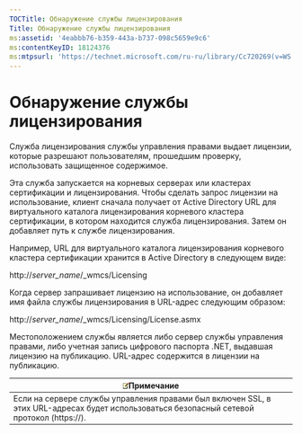 ```yaml
---
TOCTitle: Обнаружение службы лицензирования
Title: Обнаружение службы лицензирования
ms:assetid: '4eabbb76-b359-443a-b737-098c5659e9c6'
ms:contentKeyID: 18124376
ms:mtpsurl: 'https://technet.microsoft.com/ru-ru/library/Cc720269(v=WS.10)'
---
```


Обнаружение службы лицензирования
=================================

Служба лицензирования службы управления правами выдает лицензии, которые разрешают пользователям, прошедшим проверку, использовать защищенное содержимое.

Эта служба запускается на корневых серверах или кластерах сертификации и лицензирования. Чтобы сделать запрос лицензии на использование, клиент сначала получает от Active Directory URL для виртуального каталога лицензирования корневого кластера сертификации, в котором находится служба лицензирования. Затем он добавляет путь к службе лицензирования.

Например, URL для виртуального каталога лицензирования корневого кластера сертификации хранится в Active Directory в следующем виде:

http://*server\_name*/\_wmcs/Licensing

Когда сервер запрашивает лицензию на использование, он добавляет имя файла службы лицензирования в URL-адрес следующим образом:

http://*server\_name*/\_wmcs/Licensing/License.asmx

Местоположением службы является либо сервер службы управления правами, либо учетная запись цифрового паспорта .NET, выдавшая лицензию на публикацию. URL-адрес содержится в лицензии на публикацию.

| ![](images/Cc720269.note(WS.10).gif)Примечание                                                                |
|--------------------------------------------------------------------------------------------------------------------------------------------|
| Если на сервере службы управления правами был включен SSL, в этих URL-адресах будет использоваться безопасный сетевой протокол (https://). |
